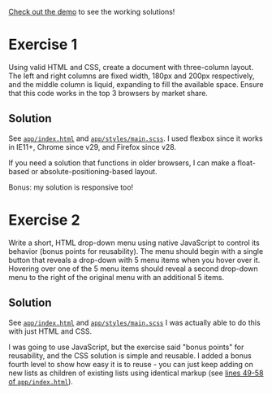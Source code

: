 [Check out the demo][demo] to see the working solutions!

# Exercise 1

Using valid HTML and CSS, create a document with three-column layout. The left and right columns are fixed width, 180px and 200px respectively, and the middle column is liquid, expanding to fill the available space. Ensure that this code works in the top 3 browsers by market share.
 
## Solution

See [`app/index.html`][index-html] and [`app/styles/main.scss`][main-scss]. I used flexbox since it works in IE11+, Chrome since v29, and Firefox since v28.

If you need a solution that functions in older browsers, I can make a float-based or absolute-positioning-based layout.

Bonus: my solution is responsive too!



# Exercise 2

Write a short, HTML drop-down menu using native JavaScript to control its behavior (bonus points for reusability). The menu should begin with a single button that reveals a drop-down with 5 menu items when you hover over it. Hovering over one of the 5 menu items should reveal a second drop-down menu to the right of the original menu with an additional 5 items.

## Solution

See [`app/index.html`][index-html] and [`app/styles/main.scss`][main-scss] I was actually able to do this with just HTML and CSS.

I was going to use JavaScript, but the exercise said "bonus points" for reusability, and the CSS solution is simple and reusable. I added a bonus fourth level to show how easy it is to reuse - you can just keep adding on new lists as children of existing lists using identical markup (see [lines 49-58 of `app/index.html`][index-html-l49]).



[demo]: http://vbud.github.io/layout-n-nav/
[index-html]: https://github.com/vbud/layout-n-nav/blob/master/app/index.html
[index-html-l49]: https://github.com/vbud/layout-n-nav/blob/master/app/index.html#L49
[main-scss]: https://github.com/vbud/layout-n-nav/blob/master/app/styles/main.scss
